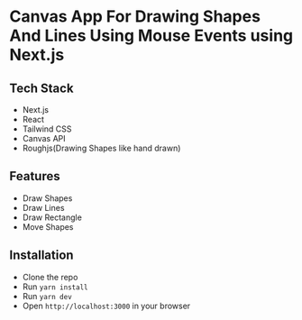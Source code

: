 # Canvas App For Drawing Shapes And Lines Using Mouse Events using Next.js

## Tech Stack
- Next.js
- React
- Tailwind CSS
- Canvas API
- Roughjs(Drawing Shapes like hand drawn)

## Features
- Draw Shapes
- Draw Lines
- Draw Rectangle
- Move Shapes

## Installation
- Clone the repo
- Run `yarn install`
- Run `yarn dev`
- Open `http://localhost:3000` in your browser
